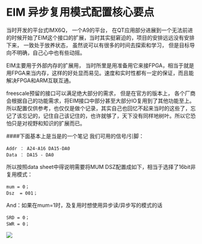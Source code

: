 # EIM 异步复用模式配置核心要点


当时开发的平台式IMX6Q， 一个A9的平台， 在QT应用部分进展到一个无法前进的时候开始了EIM这个接口的扩展，当时其实挺窘迫的，项目的安排远远没有安排下来， 一致处于放养状态， 虽然说可以有很多的时间去探索和学习， 但是目标导向不明确，自己心中也有些动摇。

EIM主要用于外部内存的扩展用， 当时所里是用准备用它来接FPGA，相当于就是用FPGA来当内存，这样的好处显而易见。速度和实时性都有一定的保证，而且能解决FPGA和ARM互联互通。

freescale预留的接口可以满足绝大部分的需求， 但是在官方的版本上， 各个厂商会根据自己的功能需求，将EIM接口中部分甚至大部分IO复用到了其他功能至上。所以配置仅供参考，也仅仅是做个记录，其实自己也回忆不起来当时的这些了，忘记了该忘记的，记住自己该记住的，也许就够了，天下没有同样地树叶。所以它恐怕只是对视野和知识的扩展而已。

####下面基本上是当是的一个笔记
我们可用的信号/引脚：

    Addr ： A24-A16 DA15-DA0
    Data ： DA15 - DA0
所以按照data sheet中得说明需要将MUM DSZ配置成如下，相当于选择了16bit非复用模式：

    mum = 0；
    Dsz  = 001；
And：如果在mum=1时，及复用时想使用异步读/异步写的模式的话
    
    SRD = 0；
    SWR = 0；
![](/Users/gh/Pictures/FN2V63AD2J.com.tencent.ScreenCapture2/QQ20160329-0@2x.png)